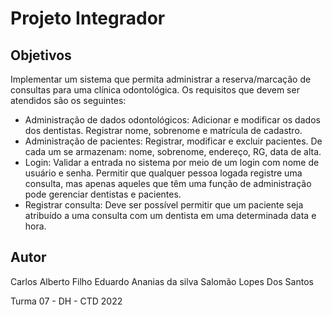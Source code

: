 # Projeto Integrador 

## Objetivos
Implementar um sistema que permita administrar a reserva/marcação
de consultas para uma clínica odontológica. Os requisitos que devem ser
atendidos são os seguintes:

* Administração de dados odontológicos: Adicionar e modificar os dados
  dos dentistas. Registrar nome, sobrenome e matrícula de cadastro.
* Administração de pacientes: Registrar, modificar e excluir pacientes. De
  cada um se armazenam: nome, sobrenome, endereço, RG, data de alta.
* Login: Validar a entrada no sistema por meio de um login com nome de
  usuário e senha. Permitir que qualquer pessoa logada registre uma
  consulta, mas apenas aqueles que têm uma função de administração pode
  gerenciar dentistas e pacientes.
* Registrar consulta: Deve ser possível permitir que um paciente seja
  atribuído a uma consulta com um dentista em uma determinada data e
  hora.

## Autor
Carlos Alberto Filho
Eduardo Ananias da silva
Salomão Lopes Dos Santos

Turma 07 - DH - CTD 2022
